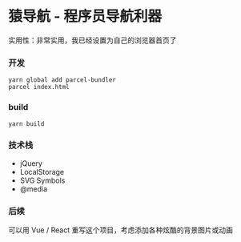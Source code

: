 # 猿导航 - 程序员导航利器
实用性：非常实用，我已经设置为自己的浏览器首页了


### 开发
```
yarn global add parcel-bundler
parcel index.html
```
### build
```
yarn build
```

### 技术栈
- jQuery
- LocalStorage
- SVG Symbols
- @media

### 后续
可以用 Vue / React 重写这个项目，考虑添加各种炫酷的背景图片或动画
